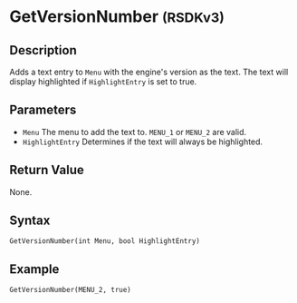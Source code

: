 # GetVersionNumber <small>(RSDKv3)</small>

## Description
Adds a text entry to `Menu` with the engine's version as the text. The text will display highlighted if `HighlightEntry` is set to true.

## Parameters
- `Menu`
The menu to add the text to. `MENU_1` or `MENU_2` are valid.
- `HighlightEntry`
Determines if the text will always be highlighted.

## Return Value
None.

## Syntax
```
GetVersionNumber(int Menu, bool HighlightEntry)
```

## Example
```
GetVersionNumber(MENU_2, true)
```